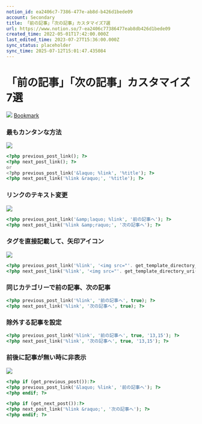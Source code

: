 ```yaml
---
notion_id: ea2406c7-7386-477e-ab8d-b426d1bede09
account: Secondary
title: 「前の記事」「次の記事」カスタマイズ7選
url: https://www.notion.so/7-ea2406c77386477eab8db426d1bede09
created_time: 2022-05-01T17:42:00.000Z
last_edited_time: 2023-07-27T15:36:00.000Z
sync_status: placeholder
sync_time: 2025-07-12T15:01:47.435084
---
```

# 「前の記事」「次の記事」カスタマイズ7選

![](https://prod-files-secure.s3.us-west-2.amazonaws.com/d58fe38c-a9d4-4466-aed9-85604b7b2c6d/a1da60c0-395e-41d6-96c7-112f10a12fab/Untitled.png?X-Amz-Algorithm=AWS4-HMAC-SHA256&X-Amz-Content-Sha256=UNSIGNED-PAYLOAD&X-Amz-Credential=ASIAZI2LB4665L4QREBR%2F20250719%2Fus-west-2%2Fs3%2Faws4_request&X-Amz-Date=20250719T061824Z&X-Amz-Expires=3600&X-Amz-Security-Token=IQoJb3JpZ2luX2VjEIX%2F%2F%2F%2F%2F%2F%2F%2F%2F%2FwEaCXVzLXdlc3QtMiJGMEQCICBKYZTEW3jOZEGX28mB9iiF4QDi4jdzf9YPMAMZlvgTAiB5CNSPQTDpU6nXIpmkA0%2BX9gU4YfpVWAtlsFGu2%2FTKMyqIBAie%2F%2F%2F%2F%2F%2F%2F%2F%2F%2F8BEAAaDDYzNzQyMzE4MzgwNSIMC2w0nt153clVsuVWKtwDcfHJREq7fjjEdnoOvgweHLd7wrqxLgNczLVV5hroqZNP2nvWtJStzDmAYfIga%2FSVtGnw78ABt37oYVyf%2BDtxMkvbHkrMZWz9Fjs0gP0xk7sxFCvIPYgp%2BlPhSMJ9fwFS2vr4%2Fv7SEAuZ7r9hiI%2Fb5PLkNMW3%2BM2LSt1tAAMR5unevDJJv2JMrJf1kktbd9N9PxZAgA0YSMzcivGCxlvzOzqPpx%2Fu87vv79JyzTFdf0bWf3EZLXRlj%2FYDatCtkz9VsBkTuCkNx9kgsIvZvs3Mm1pA4DYmcbV0UFbdkX%2BJmZj0dKuAl3VG6Q%2B5%2FEzpwlX6m2qLZK3sqZZeHSpfAE98KxX9NC65ZkAqA4RzUpffBLRO6xlzXaUOB7lUIZG4N3AqpvIXwQMNt5mdQPwKGSzvEabljWxyMRV3f2KGjvw3jAAA%2BAZdPddOS1D0VKwif4psTnJZAtNEsy%2FdtaQWYfKF9qFO769yUjqEFIU%2F0gZf%2FMGwuhEV%2B3QUXgzWY%2Fqqezg2D63lOKyi92lzi2s9BrC3RFdgwhYU44Hir9oBN7C%2BBc%2BAtT6FcZCaTK6K6%2FpLlulD10IXONdeSCYa0X%2B1pR9aKwuN6k9QC6ocdlXLWFNBu7GXAfXqVgpieicoc0Ew9cTswwY6pgET7%2BpzslxAHSUIFKNdQJoow1wnBFRuK4rbnNDLm7IEWBXjHye3PKFrWFUeQ5FPnqvKDM%2FY54iLDV1litqiUvRNOcptpYW8uGxpG9GjynGVqujSVZDqHq8LZgsEPxWAp0suyoscJaVDyFgmVM6jsC%2FjOerKjT3oN92lk4dIAIccmXNJ0ZUEBgz7o1pREiMaM%2FCLUt21%2BIw89PTN8S%2Bqcwugioxnh2aR&X-Amz-Signature=c572ad1cbb8b6d8762dd62fbfaee159b371d3c8463437b05d17e8020898ba765&X-Amz-SignedHeaders=host&x-amz-checksum-mode=ENABLED&x-id=GetObject)
[Bookmark](https://www.itti.jp/web-design/wp-prev-nexr/)
### 最もカンタンな方法
![](https://prod-files-secure.s3.us-west-2.amazonaws.com/d58fe38c-a9d4-4466-aed9-85604b7b2c6d/1a4f5864-e62c-4284-9632-efe01c4a8f8d/Untitled.png?X-Amz-Algorithm=AWS4-HMAC-SHA256&X-Amz-Content-Sha256=UNSIGNED-PAYLOAD&X-Amz-Credential=ASIAZI2LB4665L4QREBR%2F20250719%2Fus-west-2%2Fs3%2Faws4_request&X-Amz-Date=20250719T061824Z&X-Amz-Expires=3600&X-Amz-Security-Token=IQoJb3JpZ2luX2VjEIX%2F%2F%2F%2F%2F%2F%2F%2F%2F%2FwEaCXVzLXdlc3QtMiJGMEQCICBKYZTEW3jOZEGX28mB9iiF4QDi4jdzf9YPMAMZlvgTAiB5CNSPQTDpU6nXIpmkA0%2BX9gU4YfpVWAtlsFGu2%2FTKMyqIBAie%2F%2F%2F%2F%2F%2F%2F%2F%2F%2F8BEAAaDDYzNzQyMzE4MzgwNSIMC2w0nt153clVsuVWKtwDcfHJREq7fjjEdnoOvgweHLd7wrqxLgNczLVV5hroqZNP2nvWtJStzDmAYfIga%2FSVtGnw78ABt37oYVyf%2BDtxMkvbHkrMZWz9Fjs0gP0xk7sxFCvIPYgp%2BlPhSMJ9fwFS2vr4%2Fv7SEAuZ7r9hiI%2Fb5PLkNMW3%2BM2LSt1tAAMR5unevDJJv2JMrJf1kktbd9N9PxZAgA0YSMzcivGCxlvzOzqPpx%2Fu87vv79JyzTFdf0bWf3EZLXRlj%2FYDatCtkz9VsBkTuCkNx9kgsIvZvs3Mm1pA4DYmcbV0UFbdkX%2BJmZj0dKuAl3VG6Q%2B5%2FEzpwlX6m2qLZK3sqZZeHSpfAE98KxX9NC65ZkAqA4RzUpffBLRO6xlzXaUOB7lUIZG4N3AqpvIXwQMNt5mdQPwKGSzvEabljWxyMRV3f2KGjvw3jAAA%2BAZdPddOS1D0VKwif4psTnJZAtNEsy%2FdtaQWYfKF9qFO769yUjqEFIU%2F0gZf%2FMGwuhEV%2B3QUXgzWY%2Fqqezg2D63lOKyi92lzi2s9BrC3RFdgwhYU44Hir9oBN7C%2BBc%2BAtT6FcZCaTK6K6%2FpLlulD10IXONdeSCYa0X%2B1pR9aKwuN6k9QC6ocdlXLWFNBu7GXAfXqVgpieicoc0Ew9cTswwY6pgET7%2BpzslxAHSUIFKNdQJoow1wnBFRuK4rbnNDLm7IEWBXjHye3PKFrWFUeQ5FPnqvKDM%2FY54iLDV1litqiUvRNOcptpYW8uGxpG9GjynGVqujSVZDqHq8LZgsEPxWAp0suyoscJaVDyFgmVM6jsC%2FjOerKjT3oN92lk4dIAIccmXNJ0ZUEBgz7o1pREiMaM%2FCLUt21%2BIw89PTN8S%2Bqcwugioxnh2aR&X-Amz-Signature=e8efeab62390f0b2e5bd9940b237dc75f11352750753800eec5ebe62b6fa6122&X-Amz-SignedHeaders=host&x-amz-checksum-mode=ENABLED&x-id=GetObject)
```php
<?php previous_post_link(); ?>
<?php next_post_link(); ?>
or
<?php previous_post_link('&laquo; %link', '%title'); ?>
<?php next_post_link('%link &raquo;', '%title'); ?>
```
### リンクのテキスト変更
![](https://prod-files-secure.s3.us-west-2.amazonaws.com/d58fe38c-a9d4-4466-aed9-85604b7b2c6d/57130499-8b74-42c4-9dad-7a63b81c4801/Untitled.png?X-Amz-Algorithm=AWS4-HMAC-SHA256&X-Amz-Content-Sha256=UNSIGNED-PAYLOAD&X-Amz-Credential=ASIAZI2LB4665L4QREBR%2F20250719%2Fus-west-2%2Fs3%2Faws4_request&X-Amz-Date=20250719T061824Z&X-Amz-Expires=3600&X-Amz-Security-Token=IQoJb3JpZ2luX2VjEIX%2F%2F%2F%2F%2F%2F%2F%2F%2F%2FwEaCXVzLXdlc3QtMiJGMEQCICBKYZTEW3jOZEGX28mB9iiF4QDi4jdzf9YPMAMZlvgTAiB5CNSPQTDpU6nXIpmkA0%2BX9gU4YfpVWAtlsFGu2%2FTKMyqIBAie%2F%2F%2F%2F%2F%2F%2F%2F%2F%2F8BEAAaDDYzNzQyMzE4MzgwNSIMC2w0nt153clVsuVWKtwDcfHJREq7fjjEdnoOvgweHLd7wrqxLgNczLVV5hroqZNP2nvWtJStzDmAYfIga%2FSVtGnw78ABt37oYVyf%2BDtxMkvbHkrMZWz9Fjs0gP0xk7sxFCvIPYgp%2BlPhSMJ9fwFS2vr4%2Fv7SEAuZ7r9hiI%2Fb5PLkNMW3%2BM2LSt1tAAMR5unevDJJv2JMrJf1kktbd9N9PxZAgA0YSMzcivGCxlvzOzqPpx%2Fu87vv79JyzTFdf0bWf3EZLXRlj%2FYDatCtkz9VsBkTuCkNx9kgsIvZvs3Mm1pA4DYmcbV0UFbdkX%2BJmZj0dKuAl3VG6Q%2B5%2FEzpwlX6m2qLZK3sqZZeHSpfAE98KxX9NC65ZkAqA4RzUpffBLRO6xlzXaUOB7lUIZG4N3AqpvIXwQMNt5mdQPwKGSzvEabljWxyMRV3f2KGjvw3jAAA%2BAZdPddOS1D0VKwif4psTnJZAtNEsy%2FdtaQWYfKF9qFO769yUjqEFIU%2F0gZf%2FMGwuhEV%2B3QUXgzWY%2Fqqezg2D63lOKyi92lzi2s9BrC3RFdgwhYU44Hir9oBN7C%2BBc%2BAtT6FcZCaTK6K6%2FpLlulD10IXONdeSCYa0X%2B1pR9aKwuN6k9QC6ocdlXLWFNBu7GXAfXqVgpieicoc0Ew9cTswwY6pgET7%2BpzslxAHSUIFKNdQJoow1wnBFRuK4rbnNDLm7IEWBXjHye3PKFrWFUeQ5FPnqvKDM%2FY54iLDV1litqiUvRNOcptpYW8uGxpG9GjynGVqujSVZDqHq8LZgsEPxWAp0suyoscJaVDyFgmVM6jsC%2FjOerKjT3oN92lk4dIAIccmXNJ0ZUEBgz7o1pREiMaM%2FCLUt21%2BIw89PTN8S%2Bqcwugioxnh2aR&X-Amz-Signature=e15a6bf7677a496fb27fe5ccfbb453e2f46ebabd782391b2206c0fb47945bb32&X-Amz-SignedHeaders=host&x-amz-checksum-mode=ENABLED&x-id=GetObject)
```php
<?php previous_post_link('&amp;laquo; %link', '前の記事へ'); ?>
<?php next_post_link('%link &amp;raquo;', '次の記事へ'); ?>
```
### タグを直接記載して、矢印アイコン
![](https://prod-files-secure.s3.us-west-2.amazonaws.com/d58fe38c-a9d4-4466-aed9-85604b7b2c6d/8b521a0f-689d-494a-9d92-965ab83df86a/Untitled.png?X-Amz-Algorithm=AWS4-HMAC-SHA256&X-Amz-Content-Sha256=UNSIGNED-PAYLOAD&X-Amz-Credential=ASIAZI2LB4665L4QREBR%2F20250719%2Fus-west-2%2Fs3%2Faws4_request&X-Amz-Date=20250719T061824Z&X-Amz-Expires=3600&X-Amz-Security-Token=IQoJb3JpZ2luX2VjEIX%2F%2F%2F%2F%2F%2F%2F%2F%2F%2FwEaCXVzLXdlc3QtMiJGMEQCICBKYZTEW3jOZEGX28mB9iiF4QDi4jdzf9YPMAMZlvgTAiB5CNSPQTDpU6nXIpmkA0%2BX9gU4YfpVWAtlsFGu2%2FTKMyqIBAie%2F%2F%2F%2F%2F%2F%2F%2F%2F%2F8BEAAaDDYzNzQyMzE4MzgwNSIMC2w0nt153clVsuVWKtwDcfHJREq7fjjEdnoOvgweHLd7wrqxLgNczLVV5hroqZNP2nvWtJStzDmAYfIga%2FSVtGnw78ABt37oYVyf%2BDtxMkvbHkrMZWz9Fjs0gP0xk7sxFCvIPYgp%2BlPhSMJ9fwFS2vr4%2Fv7SEAuZ7r9hiI%2Fb5PLkNMW3%2BM2LSt1tAAMR5unevDJJv2JMrJf1kktbd9N9PxZAgA0YSMzcivGCxlvzOzqPpx%2Fu87vv79JyzTFdf0bWf3EZLXRlj%2FYDatCtkz9VsBkTuCkNx9kgsIvZvs3Mm1pA4DYmcbV0UFbdkX%2BJmZj0dKuAl3VG6Q%2B5%2FEzpwlX6m2qLZK3sqZZeHSpfAE98KxX9NC65ZkAqA4RzUpffBLRO6xlzXaUOB7lUIZG4N3AqpvIXwQMNt5mdQPwKGSzvEabljWxyMRV3f2KGjvw3jAAA%2BAZdPddOS1D0VKwif4psTnJZAtNEsy%2FdtaQWYfKF9qFO769yUjqEFIU%2F0gZf%2FMGwuhEV%2B3QUXgzWY%2Fqqezg2D63lOKyi92lzi2s9BrC3RFdgwhYU44Hir9oBN7C%2BBc%2BAtT6FcZCaTK6K6%2FpLlulD10IXONdeSCYa0X%2B1pR9aKwuN6k9QC6ocdlXLWFNBu7GXAfXqVgpieicoc0Ew9cTswwY6pgET7%2BpzslxAHSUIFKNdQJoow1wnBFRuK4rbnNDLm7IEWBXjHye3PKFrWFUeQ5FPnqvKDM%2FY54iLDV1litqiUvRNOcptpYW8uGxpG9GjynGVqujSVZDqHq8LZgsEPxWAp0suyoscJaVDyFgmVM6jsC%2FjOerKjT3oN92lk4dIAIccmXNJ0ZUEBgz7o1pREiMaM%2FCLUt21%2BIw89PTN8S%2Bqcwugioxnh2aR&X-Amz-Signature=d36dcab2b1c817baed345dc406fff53fda2716aa2685fad6804adbd81e6e3d37&X-Amz-SignedHeaders=host&x-amz-checksum-mode=ENABLED&x-id=GetObject)
```php
<?php previous_post_link('%link', '<img src="'. get_template_directory_uri().'/img/icon-prev.svg" alt="前のニュースへ" width="7"/>前の記事へ'); ?>
<?php next_post_link('%link', '<img src="'. get_template_directory_uri().'/img/icon-next.svg" alt="次のニュースへ" width="7"/>次の記事へ'); ?>
```
### 同じカテゴリーで前の記事、次の記事
```php
<?php previous_post_link('%link', '前の記事へ', true); ?>
<?php next_post_link('%link', '次の記事へ', true); ?>
```
### 除外する記事を設定
```php
<?php previous_post_link('%link', '前の記事へ', true, '13,15'); ?>
<?php next_post_link('%link', '次の記事へ', true, '13,15'); ?>
```
### 前後に記事が無い時に非表示
![](https://prod-files-secure.s3.us-west-2.amazonaws.com/d58fe38c-a9d4-4466-aed9-85604b7b2c6d/4e55e758-1fad-4aba-9fb4-8fe59886a123/Untitled.png?X-Amz-Algorithm=AWS4-HMAC-SHA256&X-Amz-Content-Sha256=UNSIGNED-PAYLOAD&X-Amz-Credential=ASIAZI2LB4665L4QREBR%2F20250719%2Fus-west-2%2Fs3%2Faws4_request&X-Amz-Date=20250719T061824Z&X-Amz-Expires=3600&X-Amz-Security-Token=IQoJb3JpZ2luX2VjEIX%2F%2F%2F%2F%2F%2F%2F%2F%2F%2FwEaCXVzLXdlc3QtMiJGMEQCICBKYZTEW3jOZEGX28mB9iiF4QDi4jdzf9YPMAMZlvgTAiB5CNSPQTDpU6nXIpmkA0%2BX9gU4YfpVWAtlsFGu2%2FTKMyqIBAie%2F%2F%2F%2F%2F%2F%2F%2F%2F%2F8BEAAaDDYzNzQyMzE4MzgwNSIMC2w0nt153clVsuVWKtwDcfHJREq7fjjEdnoOvgweHLd7wrqxLgNczLVV5hroqZNP2nvWtJStzDmAYfIga%2FSVtGnw78ABt37oYVyf%2BDtxMkvbHkrMZWz9Fjs0gP0xk7sxFCvIPYgp%2BlPhSMJ9fwFS2vr4%2Fv7SEAuZ7r9hiI%2Fb5PLkNMW3%2BM2LSt1tAAMR5unevDJJv2JMrJf1kktbd9N9PxZAgA0YSMzcivGCxlvzOzqPpx%2Fu87vv79JyzTFdf0bWf3EZLXRlj%2FYDatCtkz9VsBkTuCkNx9kgsIvZvs3Mm1pA4DYmcbV0UFbdkX%2BJmZj0dKuAl3VG6Q%2B5%2FEzpwlX6m2qLZK3sqZZeHSpfAE98KxX9NC65ZkAqA4RzUpffBLRO6xlzXaUOB7lUIZG4N3AqpvIXwQMNt5mdQPwKGSzvEabljWxyMRV3f2KGjvw3jAAA%2BAZdPddOS1D0VKwif4psTnJZAtNEsy%2FdtaQWYfKF9qFO769yUjqEFIU%2F0gZf%2FMGwuhEV%2B3QUXgzWY%2Fqqezg2D63lOKyi92lzi2s9BrC3RFdgwhYU44Hir9oBN7C%2BBc%2BAtT6FcZCaTK6K6%2FpLlulD10IXONdeSCYa0X%2B1pR9aKwuN6k9QC6ocdlXLWFNBu7GXAfXqVgpieicoc0Ew9cTswwY6pgET7%2BpzslxAHSUIFKNdQJoow1wnBFRuK4rbnNDLm7IEWBXjHye3PKFrWFUeQ5FPnqvKDM%2FY54iLDV1litqiUvRNOcptpYW8uGxpG9GjynGVqujSVZDqHq8LZgsEPxWAp0suyoscJaVDyFgmVM6jsC%2FjOerKjT3oN92lk4dIAIccmXNJ0ZUEBgz7o1pREiMaM%2FCLUt21%2BIw89PTN8S%2Bqcwugioxnh2aR&X-Amz-Signature=ce37dcf3f9f47006e7e94c62ecf2a2171f3c280499eb69c7952f554ebafd54ea&X-Amz-SignedHeaders=host&x-amz-checksum-mode=ENABLED&x-id=GetObject)
```php
<?php if (get_previous_post()):?>
<?php previous_post_link('&laquo; %link', '前の記事へ'); ?>
<?php endif; ?>

<?php if (get_next_post()):?>
<?php next_post_link('%link &raquo;', '次の記事へ'); ?>
<?php endif; ?>
```